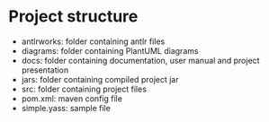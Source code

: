 # Project structure
- antlrworks: folder containing antlr files
- diagrams: folder containing PlantUML diagrams
- docs: folder containing documentation, user manual and project presentation
- jars: folder containing compiled project jar
- src: folder containing project files
- pom.xml: maven config file
- simple.yass: sample file

